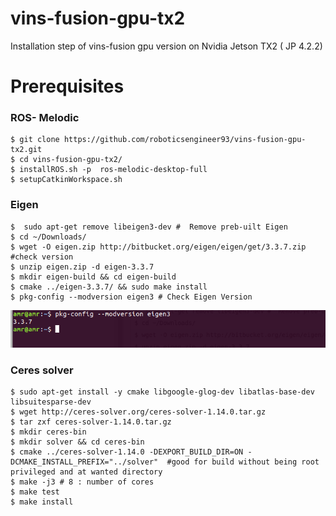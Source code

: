 # vins-fusion-gpu-tx2
Installation step of vins-fusion gpu version on Nvidia Jetson TX2 ( JP 4.2.2)
# Prerequisites

### ROS- Melodic
```
$ git clone https://github.com/roboticsengineer93/vins-fusion-gpu-tx2.git
$ cd vins-fusion-gpu-tx2/
$ installROS.sh -p  ros-melodic-desktop-full
$ setupCatkinWorkspace.sh

```
### Eigen 
```
$  sudo apt-get remove libeigen3-dev #  Remove preb-uilt Eigen
$ cd ~/Downloads/
$ wget -O eigen.zip http://bitbucket.org/eigen/eigen/get/3.3.7.zip #check version
$ unzip eigen.zip -d eigen-3.3.7
$ mkdir eigen-build && cd eigen-build
$ cmake ../eigen-3.3.7/ && sudo make install
$ pkg-config --modversion eigen3 # Check Eigen Version
```
![Drag Racing](./img/md1.png)

### Ceres solver 

```
$ sudo apt-get install -y cmake libgoogle-glog-dev libatlas-base-dev libsuitesparse-dev
$ wget http://ceres-solver.org/ceres-solver-1.14.0.tar.gz
$ tar zxf ceres-solver-1.14.0.tar.gz
$ mkdir ceres-bin
$ mkdir solver && cd ceres-bin
$ cmake ../ceres-solver-1.14.0 -DEXPORT_BUILD_DIR=ON -DCMAKE_INSTALL_PREFIX="../solver"  #good for build without being root privileged and at wanted directory
$ make -j3 # 8 : number of cores
$ make test
$ make install
```
